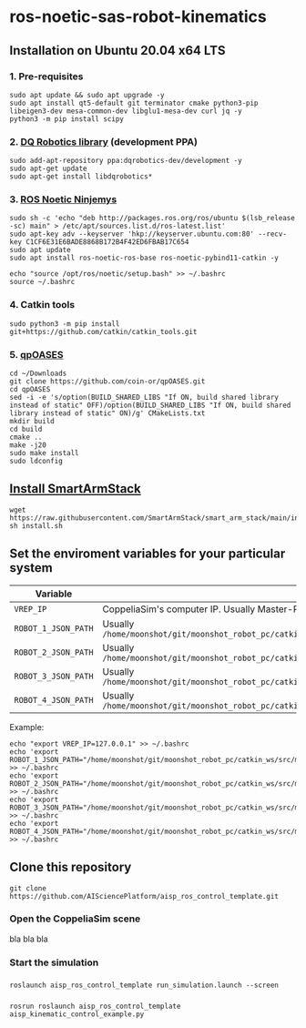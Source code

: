 # ros-noetic-sas-robot-kinematics

## Installation on Ubuntu 20.04 x64 LTS

### 1. Pre-requisites

```shell
sudo apt update && sudo apt upgrade -y
sudo apt install qt5-default git terminator cmake python3-pip libeigen3-dev mesa-common-dev libglu1-mesa-dev curl jq -y
python3 -m pip install scipy
```

### 2. [DQ Robotics library](https://dqrobotics.github.io/) (development PPA)

```shell
sudo add-apt-repository ppa:dqrobotics-dev/development -y
sudo apt-get update
sudo apt-get install libdqrobotics*
```

### 3. [ROS Noetic Ninjemys](http://wiki.ros.org/noetic/Installation/Ubuntu)

```shell
sudo sh -c 'echo "deb http://packages.ros.org/ros/ubuntu $(lsb_release -sc) main" > /etc/apt/sources.list.d/ros-latest.list'
sudo apt-key adv --keyserver 'hkp://keyserver.ubuntu.com:80' --recv-key C1CF6E31E6BADE8868B172B4F42ED6FBAB17C654
sudo apt update
sudo apt install ros-noetic-ros-base ros-noetic-pybind11-catkin -y
```

```shell
echo "source /opt/ros/noetic/setup.bash" >> ~/.bashrc
source ~/.bashrc
```

### 4. Catkin tools

```shell
sudo python3 -m pip install git+https://github.com/catkin/catkin_tools.git
```

### 5. [qpOASES](https://github.com/coin-or/qpOASES)
```shell
cd ~/Downloads
git clone https://github.com/coin-or/qpOASES.git
cd qpOASES
sed -i -e 's/option(BUILD_SHARED_LIBS "If ON, build shared library instead of static" OFF)/option(BUILD_SHARED_LIBS "If ON, build shared library instead of static" ON)/g' CMakeLists.txt
mkdir build
cd build
cmake ..
make -j20
sudo make install
sudo ldconfig
```


## [Install SmartArmStack](https://github.com/SmartArmStack/smart_arm_stack_researchonly/releases/tag/v22.11.8150150)

```shell
wget https://raw.githubusercontent.com/SmartArmStack/smart_arm_stack/main/install.sh
sh install.sh
```


## Set the enviroment variables for your particular system


|Variable| Meaning |
|---|---|
|`VREP_IP`|CoppeliaSim's computer IP. Usually Master-PC IP.|
|`ROBOT_1_JSON_PATH`|Usually `/home/moonshot/git/moonshot_robot_pc/catkin_ws/src/moonshot_control/robots/aisp_cobotta_robot_1.json`|
|`ROBOT_2_JSON_PATH`|Usually `/home/moonshot/git/moonshot_robot_pc/catkin_ws/src/moonshot_control/robots/aisp_cobotta_robot_2.json`|
|`ROBOT_3_JSON_PATH`|Usually `/home/moonshot/git/moonshot_robot_pc/catkin_ws/src/moonshot_control/robots/aisp_vs050_robot_1.json`|
|`ROBOT_4_JSON_PATH`|Usually `/home/moonshot/git/moonshot_robot_pc/catkin_ws/src/moonshot_control/robots/aisp_vs050_robot_2.json`|

Example:
```shell
echo "export VREP_IP=127.0.0.1" >> ~/.bashrc
echo 'export ROBOT_1_JSON_PATH="/home/moonshot/git/moonshot_robot_pc/catkin_ws/src/moonshot_control/robots/aisp_cobotta_robot_1.json"' >> ~/.bashrc
echo 'export ROBOT_2_JSON_PATH="/home/moonshot/git/moonshot_robot_pc/catkin_ws/src/moonshot_control/robots/aisp_cobotta_robot_2.json"'  >> ~/.bashrc
echo 'export ROBOT_3_JSON_PATH="/home/moonshot/git/moonshot_robot_pc/catkin_ws/src/moonshot_control/robots/aisp_vs050_robot_1.json"' >> ~/.bashrc
echo 'export ROBOT_4_JSON_PATH="/home/moonshot/git/moonshot_robot_pc/catkin_ws/src/moonshot_control/robots/aisp_vs050_robot_2.json"'  >> ~/.bashrc
```

## Clone this repository

```shell
git clone https://github.com/AISciencePlatform/aisp_ros_control_template.git
```

### Open the CoppeliaSim scene

bla bla bla

### Start the simulation

###

```shell
roslaunch aisp_ros_control_template run_simulation.launch --screen
```

###

```shell
rosrun roslaunch aisp_ros_control_template aisp_kinematic_control_example.py
```
